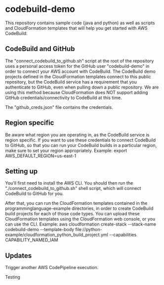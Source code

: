 # codebuild-demo

This repository contains sample code (java and python) as well as scripts and CloudFormation templates that will help you get started with AWS CodeBuild.

## CodeBuild and GitHub
The "connect_codebuild_to_github.sh" script at the root of the repository uses a personal access token for the GitHub user "codebuild-demo" in order to connect your AWS account with CodeBuild. The CodeBuild demo projects defined in the CloudFormation templates connect to this public repository, but the CodeBuild service has a requirement that you authenticate to GitHub, even when pulling down a public repository. We are using this method because CloudFormation does NOT support adding GitHub credentials/connectivity to CodeBuild at this time. 

The "github_creds.json" file contains the credentials.

## Region specific
Be aware what region you are operating in, as the CodeBuild service is region specific. If you want to use these credentials to connect CodeBuild to GitHub, so that you can run your CodeBuild builds in a particular region, make sure to set your region appropriately. 
Example: 
export AWS_DEFAULT_REGION=us-east-1

## Setting up
You'll first need to install the AWS CLI. You should then run the "./connect_codebuild_to_github.sh" shell script, which will connect CodeBuild to GitHub for you.

After that, you can run the CloudFormation templates contained in the programminglanguage-example directories, in order to create CodeBuild build projects for each of those code types. You can upload these CloudFormation templates using the CloudFormation web console, or you can use the CLI.
Example: 
aws cloudformation create-stack --stack-name codebuild-demo --template-body file://python-example/cloudformation_python_build_project.yml --capabilities CAPABILITY_NAMED_IAM

## Updates
Trigger another AWS CodePipeline execution.


Testing
